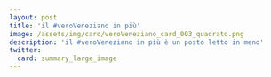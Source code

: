 ```yaml
---
layout: post
title: 'il #veroVeneziano in più'
image: /assets/img/card/veroVeneziano_card_003_quadrato.png
description: 'il #veroVeneziano in più è un posto letto in meno'
twitter:
  card: summary_large_image
---
```

